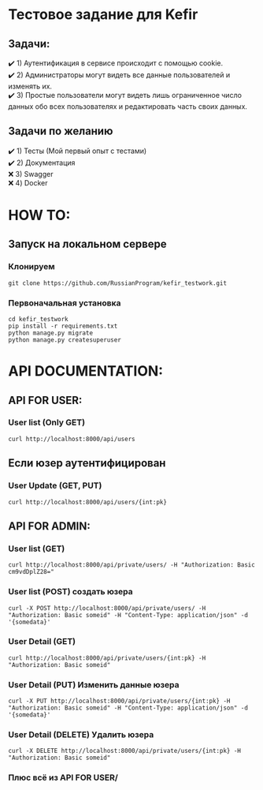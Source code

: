 # Тестовое задание для Kefir

## Задачи:

:heavy_check_mark: 1) Аутентификация в сервисе происходит с помощью cookie.    
:heavy_check_mark: 2) Администраторы могут видеть все данные пользователей и изменять их.    
:heavy_check_mark: 3) Простые пользователи могут видеть лишь ограниченное число данных обо всех пользователях и редактировать часть своих данных.    

## Задачи по желанию

:heavy_check_mark: 1) Тесты (Мой первый опыт с тестами)    
:heavy_check_mark: 2) Документация    
:x: 3) Swagger    
:x: 4) Docker    

# HOW TO:
## Запуск на локальном сервере
### Клонируем
```
git clone https://github.com/RussianProgram/kefir_testwork.git
```
### Первоначальная установка 
```
cd kefir_testwork
pip install -r requirements.txt
python manage.py migrate
python manage.py createsuperuser
```

# API DOCUMENTATION:
## API FOR USER:
### User list (Only GET)
```shell
curl http://localhost:8000/api/users
```
## Если юзер аутентифицирован
### User Update (GET, PUT)
```shell
curl http://localhost:8000/api/users/{int:pk}
```

## API FOR ADMIN:
### User list (GET)
```shell
curl http://localhost:8000/api/private/users/ -H "Authorization: Basic cm9vdDplZ28=" 
```
### User list (POST) создать юзера
```shell
curl -X POST http://localhost:8000/api/private/users/ -H "Authorization: Basic someid" -H "Content-Type: application/json" -d '{somedata}'
```
### User Detail (GET)
```shell
curl http://localhost:8000/api/private/users/{int:pk} -H "Authorization: Basic someid" 
```
### User Detail (PUT) Изменить данные юзера
```shell
curl -X PUT http://localhost:8000/api/private/users/{int:pk} -H "Authorization: Basic someid" -H "Content-Type: application/json" -d '{somedata}'
```
### User Detail (DELETE) Удалить юзера
```shell
curl -X DELETE http://localhost:8000/api/private/users/{int:pk} -H "Authorization: Basic someid" 
```
### Плюс всё из API FOR USER/


